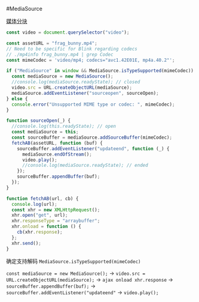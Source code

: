 #MediaSource

[媒体分块](https://developer.mozilla.org/zh-CN/docs/Web/API/SourceBuffer)

```js
const video = document.querySelector("video");

const assetURL = "frag_bunny.mp4";
// Need to be specific for Blink regarding codecs
// ./mp4info frag_bunny.mp4 | grep Codec
const mimeCodec = 'video/mp4; codecs="avc1.42E01E, mp4a.40.2"';

if ("MediaSource" in window && MediaSource.isTypeSupported(mimeCodec)) {
  const mediaSource = new MediaSource();
  //console.log(mediaSource.readyState); // closed
  video.src = URL.createObjectURL(mediaSource);
  mediaSource.addEventListener("sourceopen", sourceOpen);
} else {
  console.error("Unsupported MIME type or codec: ", mimeCodec);
}

function sourceOpen(_) {
  //console.log(this.readyState); // open
  const mediaSource = this;
  const sourceBuffer = mediaSource.addSourceBuffer(mimeCodec);
  fetchAB(assetURL, function (buf) {
    sourceBuffer.addEventListener("updateend", function (_) {
      mediaSource.endOfStream();
      video.play();
      //console.log(mediaSource.readyState); // ended
    });
    sourceBuffer.appendBuffer(buf);
  });
}

function fetchAB(url, cb) {
  console.log(url);
  const xhr = new XMLHttpRequest();
  xhr.open("get", url);
  xhr.responseType = "arraybuffer";
  xhr.onload = function () {
    cb(xhr.response);
  };
  xhr.send();
}
```

确定支持解码 `MediaSource.isTypeSupported(mimeCodec)`

`const mediaSource = new MediaSource();` -> 
`video.src = URL.createObjectURL(mediaSource);` -> 
`ajax onload xhr.response` -> 
`sourceBuffer.appendBuffer(buf);` -> 
`sourceBuffer.addEventListener("updateend"` -> 
`video.play();`